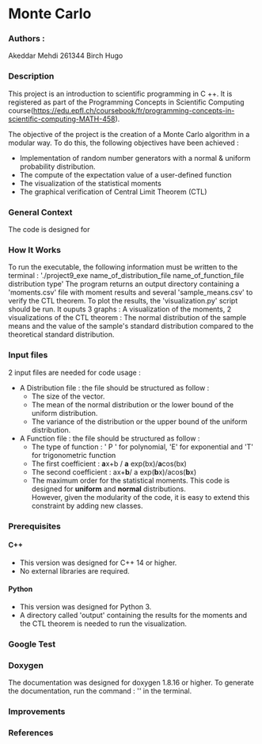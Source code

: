 # Monte Carlo

### Authors : 
Akeddar Mehdi 261344
Birch Hugo 

### Description
  This project is an introduction to scientific programming in C ++. It is registered as part of the Programming Concepts in Scientific Computing course(https://edu.epfl.ch/coursebook/fr/programming-concepts-in-scientific-computing-MATH-458).
   
The objective of the project is the creation of a Monte Carlo algorithm in a modular way. To do this, the following objectives have been achieved :
* Implementation of random number generators with a normal & uniform probability distribution.
*   The compute of the expectation value of a user-defined function
* The visualization of the statistical moments
*  The graphical verification of Central Limit Theorem (CTL)
### General Context
The code is designed for 
### How It Works

To run the executable, the following information must be written to the terminal : 
'./project9_exe  name_of_distribution_file name_of_function_file distribution type'
The program returns an output directory containing a 'moments.csv' file with moment results and several 'sample_means.csv' to verify the CTL theorem. 
To plot the results, the 'visualization.py' script should be run. It ouputs 3 graphs : A visualization of the moments, 2 visualizations of the CTL theorem : The normal distribution of the sample means and the value of the sample's standard distribution compared to the theoretical standard distribution.


### Input files
2 input files are needed for code usage : 
* A Distribution file : the file should be structured as follow : 
	* The size of the vector.
	* The mean of the normal distribution or the lower bound of the uniform distribution.
	* The variance of the distribution or the upper bound of the uniform distribution.
* A Function file : the file should be structured as follow : 
	* The type of function : ' P ' for polynomial, 'E' for exponential and 'T' for trigonometric function
	* The first coefficient  : **a**x+b / **a** exp(bx)/**a**cos(bx)
	* The second coefficient : ax+**b**/ a exp(**b**x)/acos(**b**x)
	* The maximum order for the statistical moments.
This code is designed for **uniform** and **normal** distributions.   
However, given the modularity of the code, it is easy to extend this constraint by adding new classes.

### Prerequisites
#### C++
* This version was designed for C++ 14 or higher.
* No external libraries are required.
#### Python
* This version was designed for Python 3.
* A directory called 'output' containing the results for the moments and the CTL theorem is needed to run the visualization.


### Google Test

### Doxygen
The documentation was designed for doxygen 1.8.16 or higher.
To generate the documentation, run the command : '' in the terminal.
### Improvements
### References
